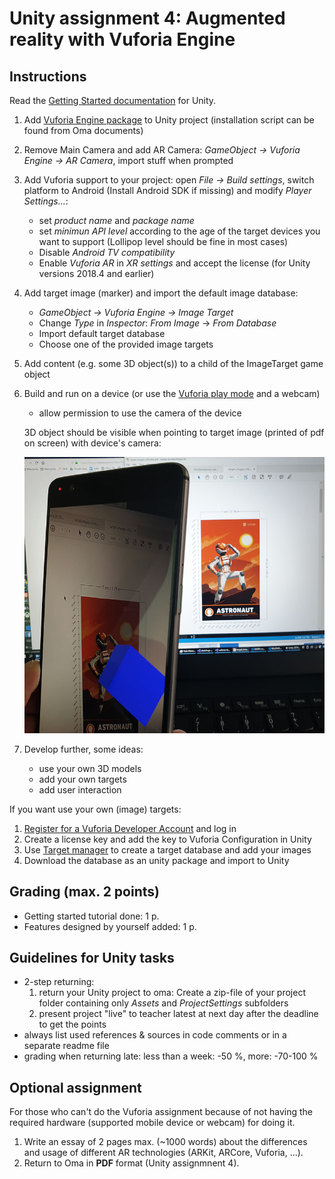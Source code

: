 # Unity assignment 4: Augmented reality with Vuforia Engine

## Instructions

Read the [Getting Started documentation](https://library.vuforia.com/articles/Training/getting-started-with-vuforia-in-unity.html) for Unity.

1. Add [Vuforia Engine package](https://library.vuforia.com/content/vuforia-library/en/articles/Solution/vuforia-engine-package-hosting-for-unity.html) to Unity project (installation script can be found from Oma documents)
1. Remove Main Camera and add AR Camera: _GameObject -> Vuforia Engine -> AR Camera_, import stuff when prompted
1. Add Vuforia support to your project: open _File -> Build settings_, switch platform to Android (Install Android SDK if missing) and modify _Player Settings..._:
    - set _product name_ and _package name_
    - set _minimun API level_ according to the age of the target devices you want to support (Lollipop level should be fine in most cases)
    - Disable _Android TV compatibility_
    - Enable _Vuforia AR_ in _XR settings_ and accept the license (for Unity versions 2018.4 and earlier)
1. Add target image (marker) and import the default image database:
    - _GameObject -> Vuforia Engine -> Image Target_
    - Change _Type_ in _Inspector_: _From Image_ -> _From Database_
    - Import default target database
    - Choose one of the provided image targets
1. Add content (e.g. some 3D object(s)) to a child of the ImageTarget game object
1. Build and run on a device (or use the [Vuforia play mode](https://library.vuforia.com/content/vuforia-library/en/articles/Solution/vuforia-play-mode-in-unity.html) and a webcam)
    - allow permission to use the camera of the device

    3D object should be visible when pointing to target image (printed of pdf on screen) with device's camera:

    ![Example of running app](../assets/unity-vuforia-qs.jpg)

1. Develop further, some ideas:
   - use your own 3D models
   - add your own targets
   - add user interaction

If you want use your own (image) targets:

1. [Register for a Vuforia Developer Account](https://developer.vuforia.com/) and log in
2. Create a license key and add the key to Vuforia Configuration in Unity
3. Use [Target manager](https://developer.vuforia.com/vui/develop/databases) to create a target database and add your images
4. Download the database as an unity package and import to Unity

## Grading (max. 2 points)

- Getting started tutorial done: 1 p.
- Features designed by yourself added: 1 p.  

## Guidelines for Unity tasks

- 2-step returning:
  1. return your Unity project to oma: Create a zip-file of your project folder containing only _Assets_ and _ProjectSettings_ subfolders
  2. present project "live" to teacher latest at next day after the deadline to get the points
- always list used references & sources in code comments or in a separate readme file
- grading when returning late: less than a week: -50 %, more: -70-100 %

## Optional assignment

For those who can't do the Vuforia assignment because of not having the required hardware (supported mobile device or webcam) for doing it.

1. Write an essay of 2 pages max. (~1000 words) about the differences and usage of different AR technologies (ARKit, ARCore, Vuforia, ...).
2. Return to Oma in **PDF** format (Unity assignmnent 4).
